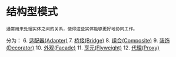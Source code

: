 # 结构型模式

    通常用来处理实体之间的关系，使得这些实体能够更好地协同工作。
    
分为：
6. [适配器(Adapter)](Adapter/README.md)
7. [桥接(Bridge)](Bridge)
8. [组合(Composite)](Composite)
9. [装饰(Decorator)](Decorator)
10. [外观(Facade)](Facade)
11. [享元(Flyweight)](Flyweight)
12. [代理(Proxy)](Proxy)